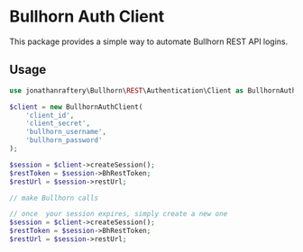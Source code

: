 # Bullhorn Auth Client
This package provides a simple way to automate Bullhorn REST API logins.

## Usage
```php
use jonathanraftery\Bullhorn\REST\Authentication\Client as BullhornAuthClient;

$client = new BullhornAuthClient(
    'client_id',
    'client_secret',
    'bullhorn_username',
    'bullhorn_password'
);

$session = $client->createSession();
$restToken = $session->BhRestToken;
$restUrl = $session->restUrl;

// make Bullhorn calls

// once  your session expires, simply create a new one
$session = $client->createSession();
$restToken = $session->BhRestToken;
$restUrl = $session->restUrl;
```
